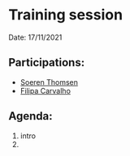 # Training session

Date: 17/11/2021

## Participations: 
- [Soeren Thomsen](https://github.com/soerenthomsen)
- [Filipa Carvalho](https://github.com/pipa85)

## Agenda:
1. intro
2. 
